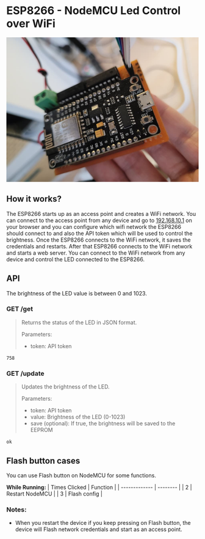 # ESP8266 - NodeMCU Led Control over WiFi
<p align="center">
  <picture>
    <img alt="hyperdx logo" src="sample.jpg">
  </picture>
</p>

## How it works?
The ESP8266 starts up as an access point and creates a WiFi network. You can connect to the access point from any device and go to [192.168.10.1](http://192.168.10.1) on your browser and you can configure which wifi network the ESP8266 should connect to and also the API token which will be used to control the brightness. Once the ESP8266 connects to the WiFi network, it saves the credentials and restarts. After that ESP8266 connects to the WiFi network and starts a web server. You can connect to the WiFi network from any device and control the LED connected to the ESP8266.

## API

The brightness of the LED value is between 0 and 1023.

### GET /get
> Returns the status of the LED in JSON format.
>
> Parameters:
> - token: API token

```
758
```

### GET /update
> Updates the brightness of the LED.
>
> Parameters:
> - token: API token
> - value: Brightness of the LED (0-1023)
> - save (optional): If true, the brightness will be saved to the EEPROM

```
ok
```

## Flash button cases

You can use Flash button on NodeMCU for some functions.

**While Running:**
| Times Clicked | Function |
| ------------- | -------- |
| 2 | Restart NodeMCU |
| 3 | Flash config |

### Notes:
- When you restart the device if you keep pressing on Flash button, the device will Flash network credentials and start as an access point.